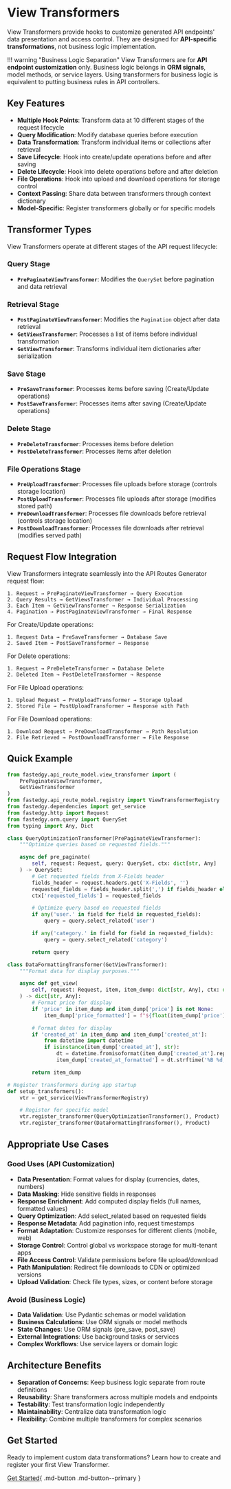 # View Transformers

View Transformers provide hooks to customize generated API endpoints' data presentation and access control. They are designed for **API-specific transformations**, not business logic implementation.

!!! warning "Business Logic Separation"
    View Transformers are for **API endpoint customization** only. Business logic belongs in **ORM signals**, model methods, or service layers. Using transformers for business logic is equivalent to putting business rules in API controllers.

## Key Features

- **Multiple Hook Points**: Transform data at 10 different stages of the request lifecycle
- **Query Modification**: Modify database queries before execution
- **Data Transformation**: Transform individual items or collections after retrieval
- **Save Lifecycle**: Hook into create/update operations before and after saving
- **Delete Lifecycle**: Hook into delete operations before and after deletion
- **File Operations**: Hook into upload and download operations for storage control
- **Context Passing**: Share data between transformers through context dictionary
- **Model-Specific**: Register transformers globally or for specific models

## Transformer Types

View Transformers operate at different stages of the API request lifecycle:

### Query Stage
- **`PrePaginateViewTransformer`**: Modifies the `QuerySet` before pagination and data retrieval

### Retrieval Stage
- **`PostPaginateViewTransformer`**: Modifies the `Pagination` object after data retrieval
- **`GetViewsTransformer`**: Processes a list of items before individual transformation
- **`GetViewTransformer`**: Transforms individual item dictionaries after serialization

### Save Stage
- **`PreSaveTransformer`**: Processes items before saving (Create/Update operations)
- **`PostSaveTransformer`**: Processes items after saving (Create/Update operations)

### Delete Stage
- **`PreDeleteTransformer`**: Processes items before deletion
- **`PostDeleteTransformer`**: Processes items after deletion

### File Operations Stage
- **`PreUploadTransformer`**: Processes file uploads before storage (controls storage location)
- **`PostUploadTransformer`**: Processes file uploads after storage (modifies stored path)
- **`PreDownloadTransformer`**: Processes file downloads before retrieval (controls storage location)
- **`PostDownloadTransformer`**: Processes file downloads after retrieval (modifies served path)

## Request Flow Integration

View Transformers integrate seamlessly into the API Routes Generator request flow:

```
1. Request → PrePaginateViewTransformer → Query Execution
2. Query Results → GetViewsTransformer → Individual Processing
3. Each Item → GetViewTransformer → Response Serialization
4. Pagination → PostPaginateViewTransformer → Final Response
```

For Create/Update operations:
```
1. Request Data → PreSaveTransformer → Database Save
2. Saved Item → PostSaveTransformer → Response
```

For Delete operations:
```
1. Request → PreDeleteTransformer → Database Delete
2. Deleted Item → PostDeleteTransformer → Response
```

For File Upload operations:
```
1. Upload Request → PreUploadTransformer → Storage Upload
2. Stored File → PostUploadTransformer → Response with Path
```

For File Download operations:
```
1. Download Request → PreDownloadTransformer → Path Resolution
2. File Retrieved → PostDownloadTransformer → File Response
```

## Quick Example

```python
from fastedgy.api_route_model.view_transformer import (
    PrePaginateViewTransformer,
    GetViewTransformer
)
from fastedgy.api_route_model.registry import ViewTransformerRegistry
from fastedgy.dependencies import get_service
from fastedgy.http import Request
from fastedgy.orm.query import QuerySet
from typing import Any, Dict

class QueryOptimizationTransformer(PrePaginateViewTransformer):
    """Optimize queries based on requested fields."""

    async def pre_paginate(
        self, request: Request, query: QuerySet, ctx: dict[str, Any]
    ) -> QuerySet:
        # Get requested fields from X-Fields header
        fields_header = request.headers.get('X-Fields', '')
        requested_fields = fields_header.split(',') if fields_header else []
        ctx['requested_fields'] = requested_fields

        # Optimize query based on requested fields
        if any('user.' in field for field in requested_fields):
            query = query.select_related('user')

        if any('category.' in field for field in requested_fields):
            query = query.select_related('category')

        return query

class DataFormattingTransformer(GetViewTransformer):
    """Format data for display purposes."""

    async def get_view(
        self, request: Request, item, item_dump: dict[str, Any], ctx: dict[str, Any]
    ) -> dict[str, Any]:
        # Format price for display
        if 'price' in item_dump and item_dump['price'] is not None:
            item_dump['price_formatted'] = f"${float(item_dump['price']):.2f}"

        # Format dates for display
        if 'created_at' in item_dump and item_dump['created_at']:
            from datetime import datetime
            if isinstance(item_dump['created_at'], str):
                dt = datetime.fromisoformat(item_dump['created_at'].replace('Z', '+00:00'))
                item_dump['created_at_formatted'] = dt.strftime('%B %d, %Y')

        return item_dump

# Register transformers during app startup
def setup_transformers():
    vtr = get_service(ViewTransformerRegistry)

    # Register for specific model
    vtr.register_transformer(QueryOptimizationTransformer(), Product)
    vtr.register_transformer(DataFormattingTransformer(), Product)
```

## Appropriate Use Cases

### Good Uses (API Customization)
- **Data Presentation**: Format values for display (currencies, dates, numbers)
- **Data Masking**: Hide sensitive fields in responses
- **Response Enrichment**: Add computed display fields (full names, formatted values)
- **Query Optimization**: Add select_related based on requested fields
- **Response Metadata**: Add pagination info, request timestamps
- **Format Adaptation**: Customize responses for different clients (mobile, web)
- **Storage Control**: Control global vs workspace storage for multi-tenant apps
- **File Access Control**: Validate permissions before file upload/download
- **Path Manipulation**: Redirect file downloads to CDN or optimized versions
- **Upload Validation**: Check file types, sizes, or content before storage

### Avoid (Business Logic)
- **Data Validation**: Use Pydantic schemas or model validation
- **Business Calculations**: Use ORM signals or model methods
- **State Changes**: Use ORM signals (pre_save, post_save)
- **External Integrations**: Use background tasks or services
- **Complex Workflows**: Use service layers or domain logic

## Architecture Benefits

- **Separation of Concerns**: Keep business logic separate from route definitions
- **Reusability**: Share transformers across multiple models and endpoints
- **Testability**: Test transformation logic independently
- **Maintainability**: Centralize data transformation logic
- **Flexibility**: Combine multiple transformers for complex scenarios

## Get Started

Ready to implement custom data transformations? Learn how to create and register your first View Transformer.

[Get Started](guide.md){ .md-button .md-button--primary }
